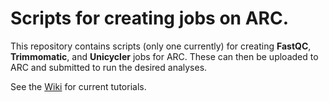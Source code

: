 # Scripts for creating jobs on ARC.

This repository contains scripts (only one currently) for creating **FastQC**, **Trimmomatic**, and **Unicycler** jobs for ARC. These can then be uploaded to ARC and submitted to run the desired analyses.

See the [Wiki](https://github.com/cizydorczyk/ARC/wiki) for current tutorials.
